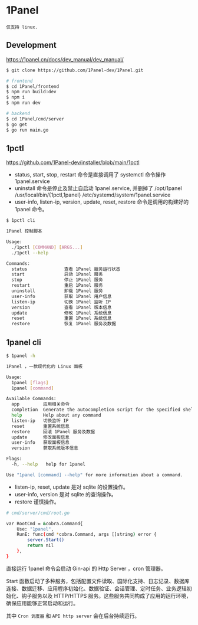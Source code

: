 # 1Panel

`仅支持 linux.`

## Development

https://1panel.cn/docs/dev_manual/dev_manual/

```bash
$ git clone https://github.com/1Panel-dev/1Panel.git

# frontend
$ cd 1Panel/frontend
$ npm run build:dev
$ npm i
$ npm run dev

# backend
$ cd 1Panel/cmd/server
$ go get
$ go run main.go
```

## 1pctl

https://github.com/1Panel-dev/installer/blob/main/1pctl

- status, start, stop, restart 命令是直接调用了 systemctl 命令操作 1panel.service
- uninstall 命令是停止及禁止自启动 1panel.service, 并删掉了 /opt/1panel /usr/local/bin/{1pctl,1panel} /etc/systemd/system/1panel.service
- user-info, listen-ip, version, update, reset, restore 命令是调用的构建好的 1panel 命令。

```bash
$ 1pctl cli

1Panel 控制脚本

Usage:
  ./1pctl [COMMAND] [ARGS...]
  ./1pctl --help

Commands:
  status              查看 1Panel 服务运行状态
  start               启动 1Panel 服务
  stop                停止 1Panel 服务
  restart             重启 1Panel 服务
  uninstall           卸载 1Panel 服务
  user-info           获取 1Panel 用户信息
  listen-ip           切换 1Panel 监听 IP
  version             查看 1Panel 版本信息
  update              修改 1Panel 系统信息
  reset               重置 1Panel 系统信息
  restore             恢复 1Panel 服务及数据
```

## 1panel cli

```bash
$ 1panel -h

1Panel ，一款现代化的 Linux 面板

Usage:
  1panel [flags]
  1panel [command]

Available Commands:
  app         应用相关命令
  completion  Generate the autocompletion script for the specified shell
  help        Help about any command
  listen-ip   切换监听 IP
  reset       重置系统信息
  restore     回滚 1Panel 服务及数据
  update      修改面板信息
  user-info   获取面板信息
  version     获取系统版本信息

Flags:
  -h, --help   help for 1panel

Use "1panel [command] --help" for more information about a command.
```

- listen-ip, reset, update 是对 sqlite 的设置操作。
- user-info, version 是对 sqlite 的查询操作。
- restore 谨慎操作。


```bash
# cmd/server/cmd/root.go

var RootCmd = &cobra.Command{
	Use: "1panel",
	RunE: func(cmd *cobra.Command, args []string) error {
		server.Start()
		return nil
	},
}
```

直接运行 1panel 命令会启动 Gin-api 的 Http Server ，cron 管理器。 

Start 函数启动了多种服务，包括配置文件读取、国际化支持、日志记录、数据库连接、数据迁移、应用程序初始化、数据验证、会话管理、定时任务、业务逻辑初始化、钩子服务以及 HTTP/HTTPS 服务。这些服务共同构成了应用的运行环境，确保应用能够正常启动和运行。

其中 `Cron 调度器` 和 `API http server` 会在后台持续运行。
